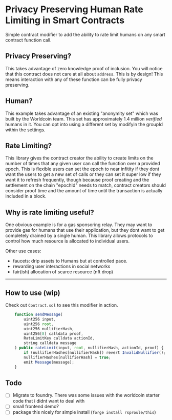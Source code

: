# Privacy Preserving Human Rate Limiting in Smart Contracts

Simple contract modifier to add the ability to rate limit humans on any smart contract function call.

## Privacy Preserving?

This takes advantage of zero knowledge proof of inclusion. You will notice that this contract does not care at all
about `address`. This is by design! This means interaction with any of these function can be fully privacy preserving.

## Human?

This example takes advantage of an existing "anonymity set" which was built by the Worldcoin team. This set has
approximately 1.4 million _verified_ humans in it. You can opt into using a different set by modifyin the groupId
within the settings.

## Rate Limiting?

This library gives the contract creator the ability to create limits on the number of times that any given user can
call the function over a provided epoch. This is flexible users can set the epoch to near infitity if they dont want
the users to get a new set of calls or they can set it super low if they want it to refresh frequently, though because
proof creating and the settlement on the chain "epochId" needs to match, contract creators should consider proof time and
the amount of time until the transaction is actually included in a block.

## Why is rate limiting useful?

One obvious example is for a gas sponsoring relay. They may want to provide gas for humans that use their application,
but they dont want to get completely drained by a single human. This library allows protocols to control how much resource
is allocated to individual users.

Other use cases:

-   faucets: drip assets to Humans but at controlled pace.
-   rewarding user interactions in social networks
-   fair(ish) allocation of scarce resource (nft drop)

---

## How to use (wip)

Check out `Contract.sol` to see this modifier in action.

```ts
    function sendMessage(
        uint256 input,
        uint256 root,
        uint256 nullifierHash,
        uint256[8] calldata proof,
        RateLimitKey calldata actionId,
        string calldata message
    ) public rateLimit(input, root, nullifierHash, actionId, proof) {
        if (nullifierHashes[nullifierHash]) revert InvalidNullifier();
        nullifierHashes[nullifierHash] = true;
        emit Message(message);
    }
```

## Todo

-   [ ] Migrate to foundry. There was some issues with the worldcoin starter code that i didnt want to deal with
-   [ ] small frontend demo?
-   [ ] package this nicely for simple install (`forge install rsproule/this`)
